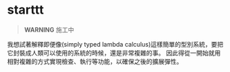 # starttt

> **WARNING** 施工中

我想試著解釋即便像(simply typed lambda calculus)這樣簡單的型別系統，要把它封裝成人類可以使用的系統的時候，還是非常複雜的事。
因此得從一開始就用相對複雜的方式實現檢查、執行等功能，以確保之後的擴展彈性。
